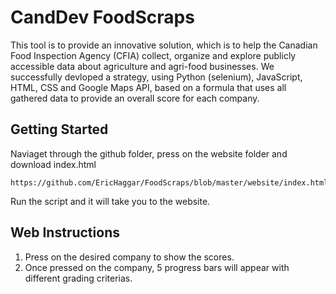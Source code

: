 # CandDev FoodScraps

This tool is to provide an innovative solution, which is to help the Canadian Food Inspection Agency (CFIA) collect, organize and explore publicly accessible data about agriculture and agri-food businesses.
We successfully devloped a strategy, using Python (selenium), JavaScript, HTML, CSS and Google Maps API, based on a formula that uses all gathered data to provide an overall score for each company. 



## Getting Started 

Naviaget through the github folder, press on the website folder and download index.html

```
https://github.com/EricHaggar/FoodScraps/blob/master/website/index.html
```

Run the script and it will take you to the website.



## Web Instructions

1. Press on the desired company to show the scores. 
2. Once pressed on the company, 5 progress bars will appear with different grading criterias.

